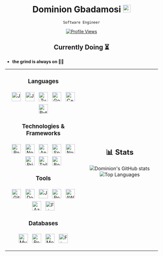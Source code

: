 <h1 align="center">
  Dominion Gbadamosi
  <a href="https://www.linkedin.com/in/dominion-gbadamosi" target="_blank">
    <img src="https://skillicons.dev/icons?i=linkedin" alt="LinkedIn" width="25" height="25" />
  </a>
</h1>
<p align="center">
  <code>Software Engineer</code>
</p>
<div style="margin: 5px;">
  <p style="margin:0;padding:0;" align="center" dir="auto">
    <a target="_self" style="width:100%; max-width:100%;" rel="noopener norefferer nofollow" href="/">
      <img src="https://komarev.com/ghpvc/?username=kiing-dom&style=flat-square&color=8868bd" alt="Profile Views" style="background-color: transparent;">
    </a>
  </p>
</div>

<h2 align="center">Currently Doing ⏳</h2>

- <strong>the grind is always on 🕺🏾</strong>

<table>
<tr>
<td width="50%">
<h3 align="center">Languages</h3>
<p align="center">
  <img src="https://skillicons.dev/icons?i=java" alt="Java" width="30" height="30" style="margin:5px;" />
  <img src="https://skillicons.dev/icons?i=js" alt="JavaScript" width="30" height="30" style="margin:5px;" />
  <img src="https://skillicons.dev/icons?i=ts" alt="TypeScript" width="30" height="30" style="margin:5px;" />
  <img src="https://skillicons.dev/icons?i=go" alt="Go" width="30" height="30" style="margin:5px;" />
  <img src="https://skillicons.dev/icons?i=cpp" alt="C++" width="30" height="30" style="margin:5px;" />
  <img src="https://skillicons.dev/icons?i=py" alt="Python" width="30" height="30" style="margin:5px;" />
</p>
<h3 align="center">Technologies & Frameworks</h3>
<p align="center">
  <img src="https://skillicons.dev/icons?i=react" alt="React.js" width="30" height="30" style="margin:5px;" />
  <img src="https://skillicons.dev/icons?i=nextjs" alt="Next.js" width="30" height="30" style="margin:5px;" />
  <img src="https://skillicons.dev/icons?i=angular" alt="Angular" width="30" height="30" style="margin:5px;" />
  <img src="https://skillicons.dev/icons?i=spring" alt="Spring Boot" width="30" height="30" style="margin:5px;" />
  <img src="https://skillicons.dev/icons?i=nodejs" alt="Node.js" width="30" height="30" style="margin:5px;" />
  <img src="https://skillicons.dev/icons?i=prisma" alt="Prisma" width="30" height="30" style="margin:5px;" />
  <img src="https://skillicons.dev/icons?i=tailwind" alt="Tailwind" width="30" height="30" style="margin:5px;" />
  <img src="https://skillicons.dev/icons?i=bootstrap" alt="Bootstrap" width="30" height="30" style="margin:5px;" />
</p>
<h3 align="center">Tools</h3>
<p align="center">
  <img src="https://skillicons.dev/icons?i=git" alt="Git" width="30" height="30" style="margin:5px;" />
  <img src="https://skillicons.dev/icons?i=docker" alt="Docker" width="30" height="30" style="margin:5px;" />
  <img src="https://skillicons.dev/icons?i=jenkins" alt="Jenkins" width="30" height="30" style="margin:5px;" />
  <img src="https://skillicons.dev/icons?i=postman" alt="Postman" width="30" height="30" style="margin:5px;" />
  <img src="https://skillicons.dev/icons?i=aws" alt="AWS" width="30" height="30" style="margin:5px;" />
  <img src="https://skillicons.dev/icons?i=azure" alt="Azure" width="30" height="30" style="margin:5px;" />
  <img src="https://skillicons.dev/icons?i=figma" alt="Figma" width="30" height="30" style="margin:5px;" />
</p>
<h3 align="center">Databases</h3>
<p align="center">
  <img src="https://skillicons.dev/icons?i=mysql" alt="MySQL" width="30" height="30" style="margin:5px;" />
  <img src="https://skillicons.dev/icons?i=postgres" alt="PostgreSQL" width="30" height="30" style="margin:5px;" />
  <img src="https://skillicons.dev/icons?i=mongodb" alt="MongoDB" width="30" height="30" style="margin:5px;" />
  <img src="https://skillicons.dev/icons?i=firebase" alt="Firebase" width="30" height="30" style="margin:5px;" />
</p>
</td>
<td width="50%">
<h2 align="center">📊 Stats</h2>
<p align="center">
  <img src="https://github-readme-stats.vercel.app/api?username=kiing-dom&theme=midnight-purple&show_icons=true" alt="Dominion's GitHub stats" />
  <img src="https://github-readme-stats.vercel.app/api/top-langs/?username=kiing-dom&theme=midnight-purple&exclude_repo=CS4287,punch-prediction-model" alt="Top Languages" />
</p>
</td>
</tr>
</table>
